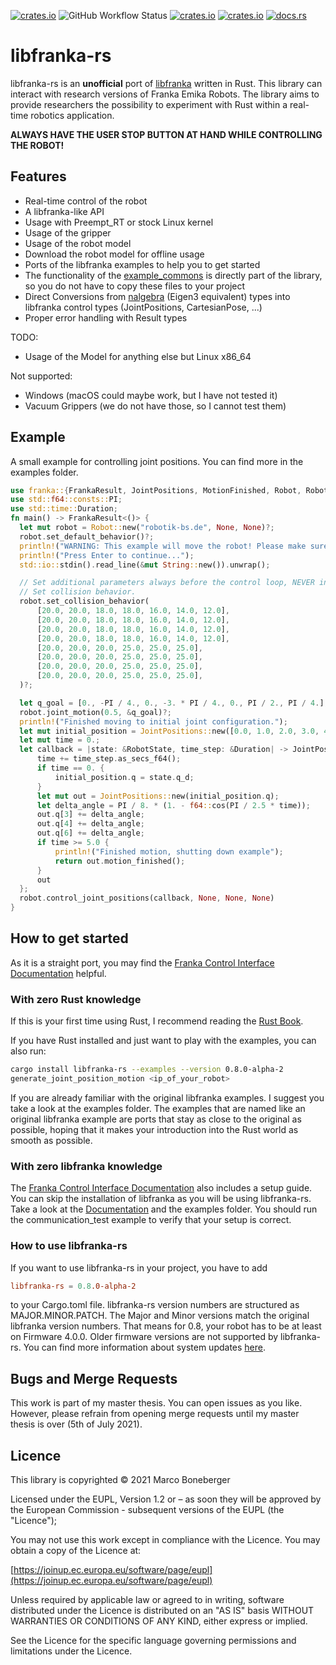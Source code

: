 [![crates.io](https://img.shields.io/crates/v/libfranka-rs.svg)](https://crates.io/crates/libfranka-rs)
![GitHub Workflow Status](https://img.shields.io/github/workflow/status/marcbone/libfranka-rs/Rust)
[![crates.io](https://img.shields.io/crates/l/libfranka-rs.svg)](https://crates.io/crates/libfranka-rs)
[![crates.io](https://img.shields.io/crates/d/libfranka-rs.svg)](https://crates.io/crates/libfranka-rs)
[![docs.rs](https://docs.rs/libfranka-rs/badge.svg)](https://docs.rs/libfranka-rs)
# libfranka-rs
libfranka-rs is an **unofficial** port of [libfranka](https://github.com/frankaemika/libfranka) written in Rust.
This library can interact with research versions of Franka Emika Robots.
The library aims to provide researchers the possibility to experiment with Rust within a real-time robotics
application.
 
 **ALWAYS HAVE THE USER STOP BUTTON AT HAND WHILE CONTROLLING
THE ROBOT!**

## Features
 * Real-time control of the robot
 * A libfranka-like API
 * Usage with Preempt_RT or stock Linux kernel
 * Usage of the gripper
 * Usage of the robot model
 * Download the robot model for offline usage
 * Ports of the libfranka examples to help you to get started
 * The functionality of the [example_commons](https://github.com/frankaemika/libfranka/blob/master/examples/examples_common.cpp) is directly part of the library, so you do not have to copy these files to your project
 * Direct Conversions from [nalgebra](https://nalgebra.org/) (Eigen3 equivalent) types into libfranka control types (JointPositions, CartesianPose, ...)
 * Proper error handling with Result types
 
TODO:
 * Usage of the Model for anything else but Linux x86_64
 
Not supported:
 * Windows (macOS could maybe work, but I have not tested it)
 * Vacuum Grippers (we do not have those, so I cannot test them)

## Example
A small example for controlling joint positions. You can find more in the examples folder.
  ```rust
use franka::{FrankaResult, JointPositions, MotionFinished, Robot, RobotState};
use std::f64::consts::PI;
use std::time::Duration;
fn main() -> FrankaResult<()> {
    let mut robot = Robot::new("robotik-bs.de", None, None)?;
    robot.set_default_behavior()?;
    println!("WARNING: This example will move the robot! Please make sure to have the user stop button at hand!");
    println!("Press Enter to continue...");
    std::io::stdin().read_line(&mut String::new()).unwrap();

    // Set additional parameters always before the control loop, NEVER in the control loop!
    // Set collision behavior.
    robot.set_collision_behavior(
        [20.0, 20.0, 18.0, 18.0, 16.0, 14.0, 12.0],
        [20.0, 20.0, 18.0, 18.0, 16.0, 14.0, 12.0],
        [20.0, 20.0, 18.0, 18.0, 16.0, 14.0, 12.0],
        [20.0, 20.0, 18.0, 18.0, 16.0, 14.0, 12.0],
        [20.0, 20.0, 20.0, 25.0, 25.0, 25.0],
        [20.0, 20.0, 20.0, 25.0, 25.0, 25.0],
        [20.0, 20.0, 20.0, 25.0, 25.0, 25.0],
        [20.0, 20.0, 20.0, 25.0, 25.0, 25.0],
    )?;

    let q_goal = [0., -PI / 4., 0., -3. * PI / 4., 0., PI / 2., PI / 4.];
    robot.joint_motion(0.5, &q_goal)?;
    println!("Finished moving to initial joint configuration.");
    let mut initial_position = JointPositions::new([0.0, 1.0, 2.0, 3.0, 4.0, 5.0, 6.0]);
    let mut time = 0.;
    let callback = |state: &RobotState, time_step: &Duration| -> JointPositions {
        time += time_step.as_secs_f64();
        if time == 0. {
            initial_position.q = state.q_d;
        }
        let mut out = JointPositions::new(initial_position.q);
        let delta_angle = PI / 8. * (1. - f64::cos(PI / 2.5 * time));
        out.q[3] += delta_angle;
        out.q[4] += delta_angle;
        out.q[6] += delta_angle;
        if time >= 5.0 {
            println!("Finished motion, shutting down example");
            return out.motion_finished();
        }
        out
    };
    robot.control_joint_positions(callback, None, None, None)
}
  ```

## How to get started
As it is a straight port, you may find the
[Franka Control Interface Documentation](https://frankaemika.github.io/docs/index.html) helpful.

### With zero Rust knowledge
If this is your first time using Rust, I recommend reading the [Rust Book](https://doc.rust-lang.org/stable/book/).

If you have Rust installed and just want to play with the examples, you can also run:
```bash
cargo install libfranka-rs --examples --version 0.8.0-alpha-2
generate_joint_position_motion <ip_of_your_robot>
```

If you are already familiar with the original libfranka examples. I suggest you take a look at the examples folder.
The examples that are named like an original libfranka example are ports that stay as close to the original as possible,
hoping that it makes your introduction into the Rust world as smooth as possible.



### With zero libfranka knowledge
The [Franka Control Interface Documentation](https://frankaemika.github.io/docs/index.html) also includes a setup guide.
You can skip the installation of libfranka as you will be using libfranka-rs.
Take a look at the [Documentation](https://docs.rs/libfranka-rs) and the examples folder. You should run the
communication_test example to verify that your setup is correct.

### How to use libfranka-rs
If you want to use libfranka-rs in your project, you have to add
```toml
libfranka-rs = 0.8.0-alpha-2
```
to your Cargo.toml file.
libfranka-rs version numbers are structured as MAJOR.MINOR.PATCH. The Major and Minor versions match the original libfranka
version numbers. That means for 0.8, your robot has to be at least on Firmware 4.0.0. Older firmware versions are not supported by
libfranka-rs. You can find more information about system updates [here](https://frankaemika.github.io).

## Bugs and Merge Requests
This work is part of my master thesis. You can open issues as you like. However, please refrain from opening merge requests
until my master thesis is over (5th of July 2021).

## Licence
This library is copyrighted © 2021 Marco Boneberger


Licensed under the EUPL, Version 1.2 or – as soon they will be approved by the European Commission - subsequent versions of the EUPL (the "Licence");

You may not use this work except in compliance with the Licence.
You may obtain a copy of the Licence at:

[https://joinup.ec.europa.eu/software/page/eupl](https://joinup.ec.europa.eu/software/page/eupl)
 
Unless required by applicable law or agreed to in writing, software distributed under the Licence is distributed on an "AS IS" basis
WITHOUT WARRANTIES OR CONDITIONS OF ANY KIND, either express or implied.

See the Licence for the specific language governing permissions and limitations under the Licence.
